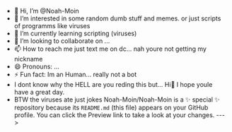 - 👋 Hi, I’m @Noah-Moin
- 👀 I’m interested in some random dumb stuff and memes. or just scripts of programms like viruses
- 🌱 I’m currently learning scripting (viruses)
- 💞️ I’m looking to collaborate on ...
- 📫 How to reach me just text me on dc... nah youre not getting my nickname
- 😄 Pronouns: ...
- ⚡ Fun fact: Im an Human... really not a bot
- I dont know why the HELL are you reding this but...  Hi👋 I hope youle have a great day.
- BTW the viruses ate just jokes
Noah-Moin/Noah-Moin is a ✨ special ✨ repository because its `README.md` (this file) appears on your GitHub profile.
You can click the Preview link to take a look at your changes.
--->
